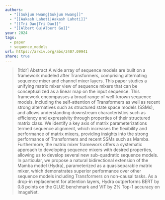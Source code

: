 ```yaml
---
authors:
  - "[[Sukjun Hwang|Sukjun Hwang]]"
  - "[[Aakash Lahoti|Aakash Lahoti]]"
  - "[[Tri Dao|Tri Dao]]"
  - "[[Albert Gu|Albert Gu]]"
year: 2024
tags:
  - paper
  - sequence_models
url: https://arxiv.org/abs/2407.09941
share: true
---
```

> [!tldr] Abstract
> A wide array of sequence models are built on a framework modeled after Transformers, comprising alternating sequence mixer and channel mixer layers. This paper studies a unifying matrix mixer view of sequence mixers that can be conceptualized as a linear map on the input sequence. This framework encompasses a broad range of well-known sequence models, including the self-attention of Transformers as well as recent strong alternatives such as structured state space models (SSMs), and allows understanding downstream characteristics such as efficiency and expressivity through properties of their structured matrix class. We identify a key axis of matrix parameterizations termed sequence alignment, which increases the flexibility and performance of matrix mixers, providing insights into the strong performance of Transformers and recent SSMs such as Mamba. Furthermore, the matrix mixer framework offers a systematic approach to developing sequence mixers with desired properties, allowing us to develop several new sub-quadratic sequence models. In particular, we propose a natural bidirectional extension of the Mamba model (Hydra), parameterized as a quasiseparable matrix mixer, which demonstrates superior performance over other sequence models including Transformers on non-causal tasks. As a drop-in replacement for attention layers, Hydra outperforms BERT by 0.8 points on the GLUE benchmark and ViT by 2% Top-1 accuracy on ImageNet.

